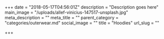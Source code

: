 +++
date = "2018-05-17T04:56:01Z"
description = "Description goes here"
main_image = "/uploads/allef-vinicius-147517-unsplash.jpg"
meta_description = ""
meta_title = ""
parent_category = "categories/outerwear.md"
social_image = ""
title = "Hoodies"
url_slug = ""

+++

